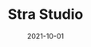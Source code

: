 ---
title: Stra Studio
date: 2021-10-01
image: '/assets/projects/strastudio.webp'
url: https://stra.studio
tags: Studio Website
---